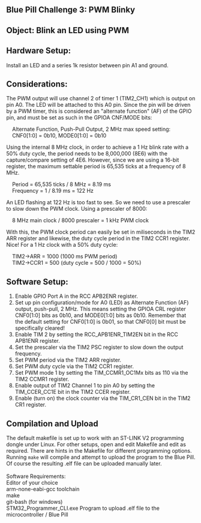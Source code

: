 Blue Pill Challenge 3: PWM Blinky
---------------------------------

Object: Blink an LED using PWM
------------------------------

Hardware Setup:
---------------
Install an LED and a series 1k resistor between pin A1 and ground.

Considerations:
---------------

The PWM output will use channel 2 of timer 1 (TIM2_CH1) which is output on pin A0.
The LED will be attached to this A0 pin. Since the pin will be driven by a PWM timer,
this is considered an "alternate function" (AF) of the GPIO pin, and must be set as
such in the GPIOA CNF/MODE bits:

&nbsp;&nbsp;&nbsp;&nbsp;Alternate Function, Push-Pull Output, 2 MHz max speed setting:<br>
&nbsp;&nbsp;&nbsp;&nbsp;CNF0[1:0] = 0b10, MODE0[1:0] = 0b10

Using the internal 8 MHz clock, in order to achieve a 1 Hz blink rate with a 50% duty
cycle, the period needs to be 8,000,000 (8E6) with the capture/compare setting of 4E6.
However, since we are using a 16-bit register, the maximum settable period is 65,535
ticks at a frequency of 8 MHz.

&nbsp;&nbsp;&nbsp;&nbsp;Period = 65,535 ticks / 8 MHz = 8.19 ms<br>
&nbsp;&nbsp;&nbsp;&nbsp;Frequency = 1 / 8.19 ms = 122 Hz

An LED flashing at 122 Hz is too fast to see. So we need to use a prescaler to slow
down the PWM clock. Using a prescaler of 8000:

&nbsp;&nbsp;&nbsp;&nbsp;8 MHz main clock / 8000 prescaler = 1 kHz PWM clock

With this, the PWM clock period can easily be set in miliseconds in the TIM2 ARR register and
likewise, the duty cycle period in the TIM2 CCR1 register. Nice! For a 1 Hz clock with a 50%
duty cycle:

&nbsp;&nbsp;&nbsp;&nbsp;TIM2->ARR = 1000  (1000 ms PWM period)<br>
&nbsp;&nbsp;&nbsp;&nbsp;TIM2->CCR1 = 500  (duty cycle = 500 / 1000 = 50%)


Software Setup:
---------------

1. Enable GPIO Port A in the RCC APB2ENR register.
2. Set up pin configuration/mode for A0 (LED) as Alternate Function (AF) output,
   push-pull, 2 MHz. This means setting the GPIOA CRL register CNF0[1:0] bits as
   0b10, and MODE0[1:0] bits as 0b10. Remember that the default setting for
   CNF0[1:0] is 0b01, so that CNF0[0] bit must be specifically cleared!
3. Enable TIM 2 by setting the RCC_APB1ENR_TIM2EN bit in the RCC APB1ENR register.
4. Set the prescaler via the TIM2 PSC register to slow down the output frequency.
5. Set PWM period via the TIM2 ARR register.
6. Set PWM duty cycle via the TIM2 CCR1 register.
7. Set PWM mode 1 by setting the TIM_CCMR1_OC1Mx bits as 110 via the TIM2 CCMR1
   register.
8. Enable output of TIM2 Channel 1 to pin A0 by setting the TIM_CCER_CC1E bit in
   the TIM2 CCER register.
9. Enable (turn on) the clock counter via the TIM_CR1_CEN bit in the TIM2 CR1
   register.

Compilation and Upload<br>
----------------------
The default makefile is set up to work with an ST-LINK V2 programming dongle under Linux. For other
setups, open and edit Makefile and edit as required. There are hints in the Makefile for different
programming options.
<br>
Running ```make``` will compile and attempt to upload the program to the Blue Pill. Of course the resulting .elf
file can be uploaded manually later.<br>
<br>
Software Requirements:<br>
Editor of your choice<br>
arm-none-eabi-gcc toolchain<br>
make<br>
git-bash (for windows)<br>
STM32_Programmer_CLI.exe Program to upload .elf file to the microcontroller / Blue Pill<br>
